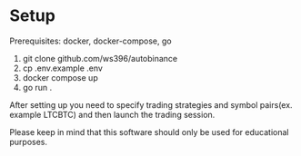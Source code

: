 # Setup
Prerequisites: docker, docker-compose, go
1. git clone github.com/ws396/autobinance
2. cp .env.example .env
3. docker compose up
4. go run .

After setting up you need to specify trading strategies and symbol pairs(ex. example LTCBTC) and then launch the trading session.

Please keep in mind that this software should only be used for educational purposes.

